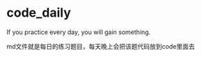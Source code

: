 # code_daily
If you practice every day, you will gain something.

md文件就是每日的练习题目，每天晚上会把该题代码放到code里面去
